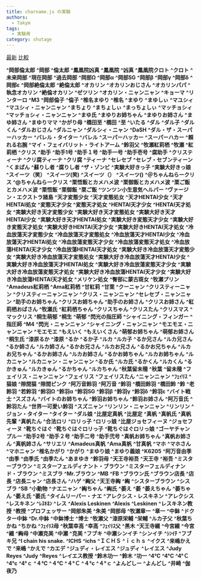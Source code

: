 ```yaml
---
title: charname.js の実験
authors:
  - Takym
tags:
  - 実験用
category: shutage
---
```

[最新](https://takym.github.io/blog/shutage/charname.html)
[比較](https://github.com/Takym/shutage/compare/774a793a685da76a0ead8e25381ea34b046160da...3e885c98541ffd7dd5a4e742e5817c15faffd987#diff-f427b096aed5d5e50a72616a320b1121b15419ac95cc163916b15681f6b672cc)

**^岡部倫太郎**
**^岡部**
**^倫太郎**
**^鳳凰院凶真**
**^鳳凰院**
**^凶真**
**^鳳凰院クロト**
**^クロト**
**^未来岡部**
**^現在岡部**
**^過去岡部**
**^岡部Ω**
**^岡部α**
**^岡部SG**
**^岡部β**
**^岡部γ**
**^岡部δ**
**^岡部ε**
**^岡部絶倫太郎**
**^絶倫太郎**
**^オカリン**
**^オカリンおじさん**
**^オカリンパパ**
**^執念オカリン**
**^絶倫オカリン**
**^ゼツリン**
**^オカリン・ニャンニャン**
**^キョーマ**
**^リンターロ**
**^M3**
**^岡部倫子**
**^倫子**
**^椎名まゆり**
**^椎名**
**^まゆり**
**^まゆしぃ**
**^マユシィ**
**^マユシィ・ニャンニャン**
**^まちょり**
**^まちょしぃ**
**^まっちょしぃ**
**^マッチョシィ**
**^マッチョシィ・ニャンニャン**
**^まゆ氏**
**^まゆりお姉ちゃん**
**^まゆりお姉さん**
**^まゆ姉さん**
**^まゆりママ**
**^かがり母**
**^橋田至**
**^橋田**
**^至**
**^いたる**
**^ダル**
**^ダル子**
**^ダルくん**
**^ダルおじさん**
**^ダルニャン**
**^ダルシィ・ニャン**
**^DaSH**
**^ダル・ザ・スーパーハッカー**
**^バレル・タイター**
**^バレル**
**^スーパーハッカー**
**^スーパーハカー**
**^頼れる右腕**
**^マイ・フェイバリット・ライトアーム**
**^鈴羽父**
**^牧瀬紅莉栖**
**^牧瀬**
**^紅莉栖**
**^クリス**
**^助手**
**^助手1号**
**^助手１号**
**^助手一号**
**^助手壱号**
**^腐助手**
**^クリスティーナ**
**^クリ腐ティーナ**
**^クリ腐**
**^ティーナ**
**^セレセブ**
**^セレブ・セブンティーン**
**^くまぱん**
**^蘇りし者**
**^腐りし者**
**^ザ・ゾンビ**
**^実験大好きっ子**
**^実験大好きっ娘**
**^スイーツ（笑）**
**^スイーツ(笑)**
**^スイーツ（）**
**^スイーツ()**
**^＠ちゃんねらークリス**
**^@ちゃんねらークリス**
**^栗悟飯とカメハメ波**
**^栗御飯とカメハメ波**
**^栗ご飯とカメハメ波**
**^栗悟飯**
**^栗御飯**
**^栗ご飯**
**^ツンツン小生意気ヘルパー**
**^ヴァージン・エクストラ諸島**
**^天才変態少女**
**^天才変態処女**
**^天才HENTAI少女**
**^天才HENTAI処女**
**^変態天才少女**
**^変態天才処女**
**^HENTAI天才少女**
**^HENTAI天才処女**
**^実験大好き天才変態少女**
**^実験大好き天才変態処女**
**^実験大好き天才HENTAI少女**
**^実験大好き天才HENTAI処女**
**^実験大好き変態天才少女**
**^実験大好き変態天才処女**
**^実験大好きHENTAI天才少女**
**^実験大好きHENTAI天才処女**
**^冷血放蕩天才変態少女**
**^冷血放蕩天才変態処女**
**^冷血放蕩天才HENTAI少女**
**^冷血放蕩天才HENTAI処女**
**^冷血放蕩変態天才少女**
**^冷血放蕩変態天才処女**
**^冷血放蕩HENTAI天才少女**
**^冷血放蕩HENTAI天才処女**
**^実験大好き冷血放蕩天才変態少女**
**^実験大好き冷血放蕩天才変態処女**
**^実験大好き冷血放蕩天才HENTAI少女**
**^実験大好き冷血放蕩天才HENTAI処女**
**^実験大好き冷血放蕩変態天才少女**
**^実験大好き冷血放蕩変態天才処女**
**^実験大好き冷血放蕩HENTAI天才少女**
**^実験大好き冷血放蕩HENTAI天才処女**
**^メリケン処女**
**^臀部に蒙古斑女**
**^牧瀬プリン**
**^Amadeus紅莉栖**
**^Ama紅莉栖**
**^甘紅莉**
**^甘栗**
**^クーニャン**
**^クリスティーニャン**
**^クリスティーニャンニャン**
**^クリス・ニャンニャン**
**^セレセブ・ニャンニャン**
**^助手のお姉ちゃん**
**^クリスお姉ちゃん**
**^助手のお姉さん**
**^クリスお姉さん**
**^紅莉栖おばさん**
**^牧瀬氏**
**^紅莉栖ちゃん**
**^クリスちゃん**
**^クリスたん**
**^クリスマス**
**^マックリス**
**^桐生萌郁**
**^桐生**
**^萌郁**
**^閃光の指圧師**
**^シャイニング・フィンガー**
**^指圧師**
**^M4**
**^閃光・ニャンニャン**
**^シャイニング・ニャンニャン**
**^モエモエ・ニャンニャン**
**^モエモエ**
**^もえいく**
**^もえいくさん**
**^萌郁お姉ちゃん**
**^萌郁お姉さん**
**^桐生氏**
**^漆原るか**
**^漆原**
**^るか**
**^るか子**
**^ルカ**
**^ルカ子**
**^るか兄さん**
**^ルカ兄さん**
**^るか姉さん**
**^ルカ姉さん**
**^るかお兄さん**
**^ルカお兄さん**
**^るかお兄ちゃん**
**^ルカお兄ちゃん**
**^るかお姉さん**
**^ルカお姉さん**
**^るかお姉ちゃん**
**^ルカお姉ちゃん**
**^ルカニャン**
**^ルカニャン・ニャンニャン**
**^るか氏**
**^ルカ氏**
**^るかくん**
**^ルカくん**
**^るかきゅん**
**^ルカきゅん**
**^るかちゃん**
**^ルカちゃん**
**^秋葉留未穂**
**^秋葉**
**^留未穂**
**^フェイリス・ニャンニャン**
**^フェイリス**
**^フェイリスたん**
**^ニャンニャン**
**^ﾌｪｲﾘｽ**
**^猫娘**
**^隙間猫**
**^隙間ピンク**
**^阿万音鈴羽**
**^阿万音**
**^鈴羽**
**^橋田鈴羽**
**^橋田鈴**
**^鈴**
**^老鈴羽**
**^若鈴羽**
**^鈴羽Ω**
**^鈴羽α**
**^鈴羽SG**
**^鈴羽β**
**^鈴羽γ**
**^鈴羽δ**
**^鈴羽ε**
**^バイト戦士**
**^スズさん**
**^バイトのお姉ちゃん**
**^鈴羽お姉ちゃん**
**^鈴羽お姉さん**
**^阿万音氏**
**^鈴羽たん**
**^世界一可愛い鈴羽**
**^スズニャン**
**^リンリン・ニャンニャン**
**^リンリン**
**^ジョン・タイター**
**^タイター**
**^ダル娘**
**^比屋定真帆**
**^比屋定**
**^真帆**
**^真帆氏**
**^真帆先輩**
**^真帆たん**
**^合法ロリ**
**^ロリっ子**
**^ロリっ娘**
**^比屋ジョセフィーヌ**
**^ジョセフィーヌ**
**^靴ちぐはぐ**
**^靴ちぐはぐロリっ子**
**^靴ちぐはぐロリっ娘**
**^ゴーヤチャンプルー**
**^助手2号**
**^助手２号**
**^助手二号**
**^助手弐号**
**^真帆お姉ちゃん**
**^真帆お姉さん**
**^真帆姉さん**
**^サリエリ**
**^Amadeus真帆**
**^Ama真帆**
**^甘真帆**
**^マホ**
**^マホさん**
**^マホニャン**
**^椎名かがり**
**^かがり**
**^まゆり娘**
**^まゆり義娘**
**^K6205**
**^阿万音由季**
**^由季**
**^由季氏**
**^由季たん**
**^あまゆき**
**^鈴羽母**
**^天王寺裕吾**
**^天王寺**
**^裕吾**
**^ミスターブラウン**
**^ミスターフェルディナント・ブラウン**
**^ミスターフェルディナンド・ブラウン**
**^ミスブラ**
**^Mr.ブラウン**
**^MB**
**^FB**
**^ブラウン氏**
**^ブラウン店長**
**^店長**
**^店長ニャン**
**^店長さん**
**^ハゲ**
**^綯父**
**^天王寺綯**
**^綯**
**^シスターブラウン**
**^シスブラ**
**^SB**
**^小動物**
**^ナエニャン**
**^綯ちゃん**
**^綯氏**
**^萎え**
**^萎**
**^萎えちゃん**
**^萎ちゃん**
**^萎え氏**
**^萎氏**
**^タイムリーパー・ナエ**
**^アレクシス・レスキネン**
**^アレクシス**
**^レスキネン**
**^ﾚｽｷﾈﾝ**
**^レス**
**^Alexis Leskinen**
**^Alexis**
**^Leskinen**
**^レスキネン教授**
**^教授**
**^プロフェッサー**
**^岡部朱美**
**^朱美**
**^岡部母**
**^牧瀬章一**
**^章一**
**^中鉢**
**^ドクター中鉢**
**^Dr.中鉢**
**^中鉢博士**
**^博士**
**^牧瀬父**
**^漆原栄輔**
**^栄輔**
**^ルカ子父**
**^秋葉ちかね**
**^ちかね**
**^ﾌｪｲﾘｽ母**
**^秋葉幸高**
**^幸高**
**^ﾌｪｲﾘｽ父**
**^黒木**
**^天王寺綴**
**^今宮綴**
**^今宮**
**^綴**
**^綯母**
**^中瀬克美**
**^中瀬**
**^克美**
**^フブキ**
**^中瀬シンイチ**
**^シンイチ**
**^ｼﾝｲﾁ**
**^フブキ兄**
**^I chain his snake.**
**^ICHS**
**^ichs**
**^ＩＣＨＳ**
**^ｉｃｈｓ**
**^イクス**
**^来嶋かえで**
**^来嶋**
**^かえで**
**^カエデ**
**^ジュディ・レイエス**
**^ジュディ**
**^レイエス**
**^Judy Reyes**
**^Judy**
**^Reyes**
**^レイエス教授**
**^鈴木功一**
**^鈴木**
**^功一**
**^4℃**
**^4°C**
**^4°Ｃ**
**^4°c**
**^4°ｃ**
**^４℃**
**^４°C**
**^４°Ｃ**
**^４°c**
**^４°ｃ**
**^よんどしー**
**^よんどし**
**^井崎**
**^伽夜乃**
